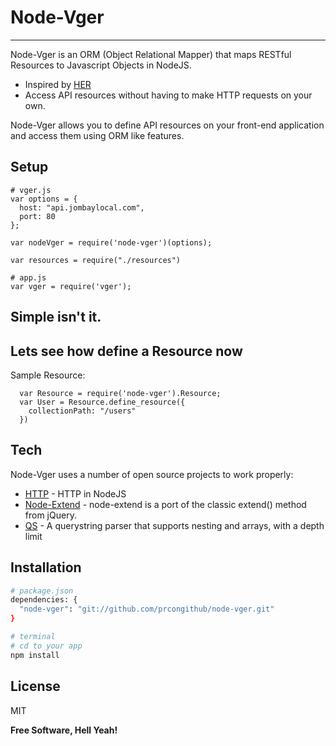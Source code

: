 Node-Vger
=========

-----
Node-Vger is an ORM (Object Relational Mapper) that maps RESTful Resources to Javascript Objects in NodeJS.

  - Inspired by [HER]
  - Access API resources without having to make HTTP requests on your own.

Node-Vger allows you to define API resources on your front-end application and access them using ORM like features.

Setup
----
```
# vger.js
var options = {
  host: "api.jombaylocal.com",
  port: 80
};

var nodeVger = require('node-vger')(options);

var resources = require("./resources")

# app.js
var vger = require('vger');

```
Simple isn't it.
--

Lets see how define a Resource now
----

Sample Resource:

```
  var Resource = require('node-vger').Resource;
  var User = Resource.define_resource({
    collectionPath: "/users"
  })
```


Tech
-----------

Node-Vger uses a number of open source projects to work properly:

* [HTTP] - HTTP in NodeJS
* [Node-Extend] - node-extend is a port of the classic extend() method from jQuery.
* [QS] - A querystring parser that supports nesting and arrays, with a depth limit

Installation
--------------

```sh
# package.json
dependencies: {
  "node-vger": "git://github.com/prcongithub/node-vger.git"
}

# terminal
# cd to your app
npm install
```


License
----

MIT


**Free Software, Hell Yeah!**

[HTTP]:http://twitter.github.com/bootstrap/
[qs]:https://www.npmjs.org/package/qs
[Node-Extend]:https://github.com/justmoon/node-extend
[HER]:http://github.com/remiprev/her
